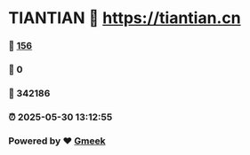 # TIANTIAN :link: https://tiantian.cn 
### :page_facing_up: [156](https://tiantian.cn/tag.html) 
### :speech_balloon: 0 
### :hibiscus: 342186 
### :alarm_clock: 2025-05-30 13:12:55 
### Powered by :heart: [Gmeek](https://github.com/Meekdai/Gmeek)
